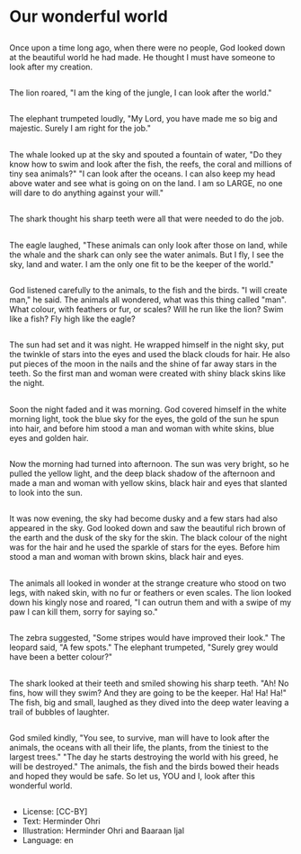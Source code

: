 # Our wonderful world

##
Once upon a time long ago, when
there were no people, God looked
down at the beautiful world he had
made.
He thought I must have someone to
look after my creation.

##
The lion roared, "I am the king of
the jungle, I can look after the
world."

##
The elephant trumpeted loudly, "My
Lord, you have made me so big and
majestic. Surely I am right for the
job."

##
The whale looked up at the sky and spouted a
fountain of water, "Do they know how to swim and
look after the fish, the reefs, the coral and millions of
tiny sea animals?"
"I can look after the oceans. I can also keep my head
above water and see what is going on on the land. I
am so LARGE, no one will dare to do anything
against your will."

##
The shark thought his sharp teeth
were all that were needed to do the
job.

##
The eagle laughed, "These animals
can only look after those on land,
while the whale and the shark can
only see the water animals. But I
fly, I see the sky, land and water. I
am the only one fit to be the keeper
of the world."

##
God listened carefully to the animals, to the fish and
the birds.
"I will create man," he said. The animals all
wondered, what was this thing called "man".
What colour, with feathers or fur, or scales?
Will he run like the lion? Swim like a fish?
Fly high like the eagle?

##
The sun had set and it was night. He wrapped
himself in the night sky, put the twinkle of stars into
the eyes and used the black clouds for hair. He also
put pieces of the moon in the nails and the shine of
far away stars in the teeth.
So the first man and woman were created with shiny
black skins like the night.

##
Soon the night faded and it was
morning.
God covered himself in the white
morning light, took the blue sky for
the eyes, the gold of the sun he
spun into hair, and before him stood
a man and woman with white skins,
blue eyes and golden hair.

##
Now the morning had turned into
afternoon. The sun was very bright,
so he pulled the yellow light, and
the deep black shadow of the
afternoon and made a man and
woman with yellow skins, black hair
and eyes that slanted to look into
the sun.

##
It was now evening, the sky had become dusky and a
few stars had also appeared in the sky.
God looked down and saw the beautiful rich brown of
the earth and the dusk of the sky for the skin. The
black colour of the night was for the hair and he used
the sparkle of stars for the eyes.
Before him stood a man and woman with brown
skins, black hair and eyes.

##
The animals all looked in wonder at
the strange creature who stood on
two legs, with naked skin, with no
fur or feathers or even scales.
The lion looked down his kingly
nose and roared, "I can outrun them
and with a swipe of my paw I can
kill them, sorry for saying so."

##
The zebra suggested, "Some stripes
would have improved their look."
The leopard said, "A few spots."
The elephant trumpeted, "Surely
grey would have been a better
colour?"

##
The shark looked at their teeth and smiled showing
his sharp teeth. "Ah! No fins, how will they swim?
And they are going to be the keeper. Ha! Ha! Ha!"
The fish, big and small, laughed as they dived into
the deep water leaving a trail of bubbles of laughter.

##
God smiled kindly, "You see, to survive, man will
have to look after the animals, the oceans with all
their life, the plants, from the tiniest to the largest
trees."
"The day he starts destroying the world with his
greed, he will be destroyed."
The animals, the fish and the birds bowed their
heads and hoped they would be safe.
So let us, YOU and I, look after this wonderful world.

##
* License: [CC-BY]
* Text: Herminder Ohri
* Illustration: Herminder Ohri and Baaraan Ijal
* Language: en
